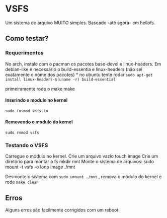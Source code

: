 # VSFS
Um sistema de arquivo MUITO simples.
Baseado -até agora- em hellofs.

## Como testar?
### Requerimentos
No arch, instale com o pacman os pacotes base-devel e linux-headers.
Em debian-like é necessário o build-essentia e linux-headers (não sei exatamente o nome dos pacotes) * no ubuntu tente rodar `sudo apt-get install linux-headers-$(uname -r) build-essential`

primeiramente rode o make
    make

#### Inserindo o modulo no kernel
    sudo insmod vsfs.ko

#### Removendo o modulo do kernel
    sudo rmmod vsfs

### Testando o VSFS
Carregue o módulo no kernel.
Crie um arquivo vazio
    touch image
Crie um diretório para montar o fs
    mkdir mnt
Monte o sistema de arquivos:
    sudo mount -t vsfs -o loop image ./mnt

Desmonte o sistema com `sudo umount ./mnt` , remova o módulo do kernel e rode `make clean`

## Erros
Alguns erros são facilmente corrigidos com um reboot.
